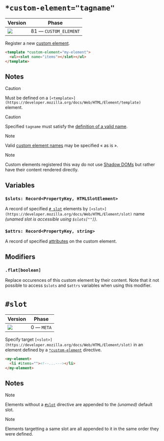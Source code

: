# `*custom-element="tagname"`

| Version                                         | Phase                 |
| ----------------------------------------------- | --------------------- |
| ![](https://jsr.io/badges/@mizu/custom-element) | 81 — `CUSTOM_ELEMENT` |

Register a new [custom element](https://developer.mozilla.org/docs/Web/API/Web_components/Using_custom_elements).

```html
<template *custom-element="my-element">
  <ul><slot name="items"></slot></ul>
</template>
```

## Notes

> [!CAUTION]
> Must be defined on a `[<template>](https://developer.mozilla.org/docs/Web/HTML/Element/template)` element.

> [!CAUTION]
> Specified `tagname` must satisfy the [definition of a valid name](https://developer.mozilla.org/docs/Web/API/Web_components/Using_custom_elements#name).

> [!NOTE]
> Valid [custom element names](https://developer.mozilla.org/docs/Web/API/Web_components/Using_custom_elements#name) may be specified « as is ».

> [!NOTE]
> Custom elements registered this way do not use [Shadow DOMs](https://developer.mozilla.org/docs/Web/API/Web_components/Using_shadow_DOM) but rather have their content rendered directly.

## Variables

### `$slots: Record<PropertyKey, HTMLSlotElement>`

A record of specified [`# slot`](#slot) elements by `[<slot>](https://developer.mozilla.org/docs/Web/HTML/Element/slot)` name _(unamed slot is accessible using `$slots[""]`)_.

### `$attrs: Record<PropertyKey, string>`

A record of specified [attributes](https://developer.mozilla.org/docs/Web/HTML/Attributes) on the custom element.

## Modifiers

### `.flat[boolean]`

Replace occurences of this custom element by their content. Note that it not possible to access `$slots` and `$attrs` variables when using this modifier.

# `#slot`

| Version                                         | Phase      |
| ----------------------------------------------- | ---------- |
| ![](https://jsr.io/badges/@mizu/custom-element) | 0 — `META` |

Specify target `[<slot>](https://developer.mozilla.org/docs/Web/HTML/Element/slot)` in an element defined by a [`*custom-element`](#custom-element) directive.

```html
<my-element>
  <li #items=""><!--...---></li>
</my-element>
```

## Notes

> [!NOTE]
> Elements without a [`#slot`](#slot) directive are appended to the _(unamed)_ default slot.

> [!NOTE]
> Elements targetting a same slot are all appended to it in the same order they were defined.
